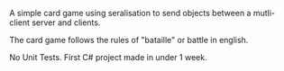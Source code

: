 A simple card game using seralisation to send objects between a mutli-client server and clients.

The card game follows the rules of "bataille" or battle in english.

No Unit Tests. First C# project made in under 1 week.
